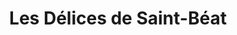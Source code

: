 ---
title: "Les Délices de Saint-Béat"
url: /saint-beat-lez/les-delices-de-saint-beat/
shop: Bäckerei
---
